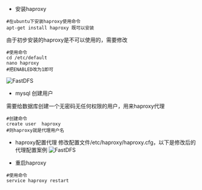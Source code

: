 - 安装haproxy
```
#在ubuntu下安装haproxy使用命令
apt-get install haproxy 既可以安装
```
由于初步安装的haproxy是不可以使用的，需要修改

```
#使用命令
cd /etc/default
nano haproxy
#把ENABLED改为1即可
```
![FastDFS](images/haproxy11.jpg)
- mysql 创建用户


需要给数据库创建一个无密码无任何权限的用户，用来haproxy代理
```
#创建命令
create user  haproxy
#则haproxy就是代理用户名
```
- haproxy配置代理
修改配置文件/etc/haproxy/haproxy.cfg，以下是修改后的代理配置案例
![FastDFS](images/haproxy12.jpg)

- 重启haproxy
```
#使用命令
service haproxy restart
```